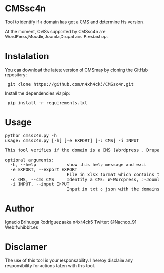 # CMSsc4n

 Tool to identify if a domain has got a CMS and determine his version.
 
 At the moment, CMSs supported by CMSsc4n are WordPress,Moodle,Joomla,Drupal and Prestashop.
 
 # Instalation

You can download the latest version of CMSmap by cloning the GitHub repository:

<pre> git clone https://github.com/n4xh4ck5/CMSsc4n.git </pre>

Install the dependencies via pip:

<pre> pip install -r requirements.txt </pre>

# Usage

<pre>
python cmssc4n.py -h
usage: cmssc4n.py [-h] [-e EXPORT] [-c CMS] -i INPUT

This tool verifies if the domain is a CMS (Wordpress , Drupal, Joomla, Prestashop or Moodle) and returns the version

optional arguments:
  -h, --help            show this help message and exit
  -e EXPORT, --export EXPORT
                        File in xlsx format which contains the domains want to know if they are a CMS (y/n)
  -c CMS, --cms CMS     Identify a CMS: W-Wordpress, J-Joomla, D-Drupal, M-Moodle or P-PrestaShop.Default:All
  -i INPUT, --input INPUT
                        Input in txt o json with the domains which it wants to analyze
</pre>

# Author

Ignacio Brihuega Rodríguez aaka n4xh4ck5
Twitter: @Nachoo_91
Web:fwhibbit.es

# Disclamer

The use of this tool is your responsability. I hereby disclaim any responsibility for actions taken with this tool.
